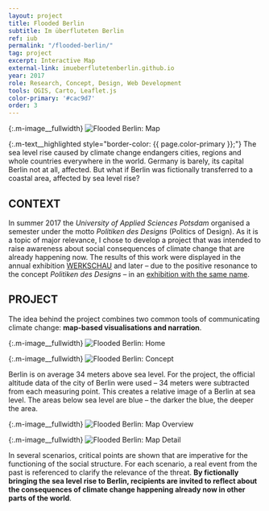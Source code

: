 ```yaml
---
layout: project
title: Flooded Berlin
subtitle: Im überfluteten Berlin
ref: iub
permalink: "/flooded-berlin/"
tag: project
excerpt: Interactive Map
external-link: imueberflutetenberlin.github.io
year: 2017
role: Research, Concept, Design, Web Development
tools: QGIS, Carto, Leaflet.js
color-primary: '#cac9d7'
order: 3
---
```


{:.m-image__fullwidth}
![Flooded Berlin: Map]({{site.baseurl}}/img/iub_intro.jpg)

{:.m-text__highlighted style="border-color: {{ page.color-primary }};"}
The sea level rise caused by climate change endangers cities, regions and whole countries everywhere in the world. Germany is barely, its capital Berlin not at all, affected. But what if Berlin was fictionally transferred to a coastal area, affected by sea level rise?

## CONTEXT
In summer 2017 the _University of Applied Sciences Potsdam_ organised a semester under the motto _Politiken des Designs_ (Politics of Design). As it is a topic of major relevance, I chose to develop a project that was intended to raise awareness about social consequences of climate change that are already happening now. The results of this work were displayed in the annual exhibition [WERKSCHAU](https://fhp-werkschau.de/) and later – due to the positive resonance to the concept _Politiken des Designs_ – in an  [exhibition with the same name](https://politikendesdesigns.de/).

## PROJECT
The idea behind the project combines two common tools of communicating climate change: __map-based visualisations and narration__.

{:.m-image__fullwidth}
![Flooded Berlin: Home]({{site.baseurl}}/img/iub_general-home.jpg)

{:.m-image__fullwidth}
![Flooded Berlin: Concept]({{site.baseurl}}/img/iub_flood.png)

Berlin is on average 34 meters above sea level. For the project, the official altitude data of the city of Berlin were used – 34 meters were subtracted from each measuring point. This creates a relative image of a Berlin at sea level. The areas below sea level are blue – the darker the blue, the deeper the area.

{:.m-image__fullwidth}
![Flooded Berlin: Map Overview]({{site.baseurl}}/img/iub_general-overview.jpg)

{:.m-image__fullwidth}
![Flooded Berlin: Map Detail]({{site.baseurl}}/img/iub_general-detail.jpg)

In several scenarios, critical points are shown that are imperative for the functioning of the social structure. For each scenario, a real event from the past is referenced to clarify the relevance of the threat. __By fictionally bringing the sea level rise to Berlin, recipients are invited to reflect about the consequences of climate change happening already now in other parts of the world__.
